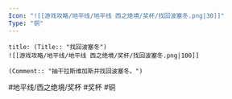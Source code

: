 ```yaml
---
Icon: "![[游戏攻略/地平线/地平线 西之绝境/奖杯/找回波塞冬.png|30]]"
Type: "铜"
---
```

```ad-common-bronze-trophy
title: (Title:: "找回波塞冬")
![[游戏攻略/地平线/地平线 西之绝境/奖杯/找回波塞冬.png|100]]

(Comment:: "抽干拉斯维加斯并找回波塞冬。")
```

#地平线/西之绝境/奖杯 #奖杯 #铜
